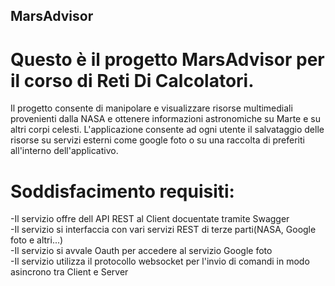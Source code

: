 ## MarsAdvisor
# Questo è il progetto MarsAdvisor per il corso di Reti Di Calcolatori.
Il progetto consente di manipolare e visualizzare risorse multimediali provenienti dalla NASA e ottenere informazioni astronomiche su Marte e su altri corpi celesti.
L'applicazione consente ad ogni utente il salvataggio delle risorse su servizi esterni come google foto o su una raccolta di preferiti all'interno dell'applicativo.

# Soddisfacimento requisiti:
-Il servizio offre dell API REST al Client docuentate tramite Swagger  
-Il servizio si interfaccia con vari servizi REST di terze parti(NASA, Google foto e altri...)  
-Il servizio si avvale Oauth per accedere al servizio Google foto  
-Il servizio utilizza il protocollo websocket per l'invio di comandi in modo asincrono tra Client e Server  

